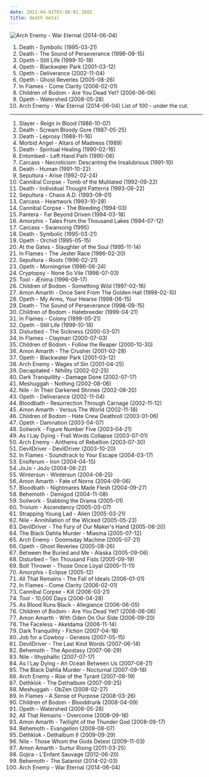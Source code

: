 ```yaml
---
date: 2021-04-01T03:00:01.268Z
title: death metal
---
```

![Arch Enemy - War Eternal (2014-06-04)](http://coverartarchive.org/release/fcf13fb9-6887-42e1-9b80-fd2e8446dff2/15541280931-500.jpg "Arch Enemy - War Eternal (2014-06-04)")
1. <span title="#death_metal #progressive_death_metal #technical_death_metal">Death - Symbolic (1995-03-21)</span>
2. <span title="#death_metal #progressive_death_metal #technical_death_metal">Death - The Sound of Perseverance (1998-09-15)</span>
3. <span title="#progressive_metal #progressive_death_metal">Opeth - Still Life (1999-10-18)</span>
4. <span title="#progressive_death_metal #progressive_metal">Opeth - Blackwater Park (2001-03-12)</span>
5. <span title="#progressive_death_metal #progressive_metal">Opeth - Deliverance (2002-11-04)</span>
6. <span title="#progressive_metal #progressive_death_metal">Opeth - Ghost Reveries (2005-08-26)</span>
7. <span title="#melodic_death_metal">In Flames - Come Clarity (2006-02-01)</span>
8. <span title="#melodic_death_metal">Children of Bodom - Are You Dead Yet? (2006-06-06)</span>
9. <span title="#progressive_metal #progressive_death_metal">Opeth - Watershed (2008-05-28)</span>
10. <span title="#melodic_death_metal #2014">Arch Enemy - War Eternal (2014-06-04)</span>
List of 100 - under the cut.
<!-- more -->
-----
1. <span title="#thrash_metal">Slayer - Reign in Blood (1986-10-07)</span>
2. <span title="#death_metal">Death - Scream Bloody Gore (1987-05-25)</span>
3. <span title="#death_metal">Death - Leprosy (1988-11-16)</span>
4. <span title="#death_metal">Morbid Angel - Altars of Madness (1989)</span>
5. <span title="#death_metal">Death - Spiritual Healing (1990-02-16)</span>
6. <span title="#death_metal">Entombed - Left Hand Path (1990-06)</span>
7. <span title="#death_metal">Carcass - Necroticism: Descanting the Insalubrious (1991-10)</span>
8. <span title="#death_metal #technical_death_metal">Death - Human (1991-10-22)</span>
9. <span title="#thrash_metal">Sepultura - Arise (1992-02-24)</span>
10. <span title="#death_metal">Cannibal Corpse - Tomb of the Mutilated (1992-09-22)</span>
11. <span title="#death_metal #technical_death_metal">Death - Individual Thought Patterns (1993-06-22)</span>
12. <span title="#thrash_metal #groove_metal">Sepultura - Chaos A.D. (1993-09-01)</span>
13. <span title="#melodic_death_metal #death_metal">Carcass - Heartwork (1993-10-28)</span>
14. <span title="#death_metal">Cannibal Corpse - The Bleeding (1994-03)</span>
15. <span title="#thrash_metal #groove_metal #metal">Pantera - Far Beyond Driven (1994-03-18)</span>
16. <span title="#melodic_death_metal #death_metal #doom_metal">Amorphis - Tales From the Thousand Lakes (1994-07-12)</span>
17. <span title="#death_metal #melodic_death_metal #death_n_roll">Carcass - Swansong (1995)</span>
18. <span title="#death_metal #progressive_death_metal #technical_death_metal">Death - Symbolic (1995-03-21)</span>
19. <span title="#progressive_death_metal #progressive_metal">Opeth - Orchid (1995-05-15)</span>
20. <span title="#melodic_death_metal">At the Gates - Slaughter of the Soul (1995-11-14)</span>
21. <span title="#melodic_death_metal">In Flames - The Jester Race (1996-02-20)</span>
22. <span title="#thrash_metal #groove_metal #metal">Sepultura - Roots (1996-02-21)</span>
23. <span title="#progressive_death_metal #progressive_metal">Opeth - Morningrise (1996-06-24)</span>
24. <span title="#death_metal #technical_death_metal #brutal_death_metal">Cryptopsy - None So Vile (1996-07-03)</span>
25. <span title="#progressive_metal #progressive_rock #metal">Tool - Ænima (1996-09-17)</span>
26. <span title="#melodic_death_metal">Children of Bodom - Something Wild (1997-02-16)</span>
27. <span title="#melodic_death_metal #death_metal #viking_metal">Amon Amarth - Once Sent From The Golden Hall (1998-02-10)</span>
28. <span title="#progressive_death_metal #progressive_metal">Opeth - My Arms, Your Hearse (1998-06-15)</span>
29. <span title="#death_metal #progressive_death_metal #technical_death_metal">Death - The Sound of Perseverance (1998-09-15)</span>
30. <span title="#melodic_death_metal">Children of Bodom - Hatebreeder (1999-04-21)</span>
31. <span title="#melodic_death_metal">In Flames - Colony (1999-05-21)</span>
32. <span title="#progressive_metal #progressive_death_metal">Opeth - Still Life (1999-10-18)</span>
33. <span title="#metal #nu_metal #alternative_metal #disturbed">Disturbed - The Sickness (2000-03-07)</span>
34. <span title="#melodic_death_metal">In Flames - Clayman (2000-07-03)</span>
35. <span title="#melodic_death_metal">Children of Bodom - Follow the Reaper (2000-10-30)</span>
36. <span title="#melodic_death_metal #death_metal #viking_metal">Amon Amarth - The Crusher (2001-02-28)</span>
37. <span title="#progressive_death_metal #progressive_metal">Opeth - Blackwater Park (2001-03-12)</span>
38. <span title="#melodic_death_metal #death_metal">Arch Enemy - Wages of Sin (2001-04-25)</span>
39. <span title="#death_metal #technical_death_metal">Decapitated - Nihility (2002-02-25)</span>
40. <span title="#melodic_death_metal">Dark Tranquillity - Damage Done (2002-07-17)</span>
41. <span title="#progressive_metal #math_metal">Meshuggah - Nothing (2002-08-06)</span>
42. <span title="#death_metal #technical_death_metal #brutal_death_metal">Nile - In Their Darkened Shrines (2002-08-20)</span>
43. <span title="#progressive_death_metal #progressive_metal">Opeth - Deliverance (2002-11-04)</span>
44. <span title="#death_metal">Bloodbath - Resurrection Through Carnage (2002-11-12)</span>
45. <span title="#melodic_death_metal #viking_metal">Amon Amarth - Versus The World (2002-11-18)</span>
46. <span title="#melodic_death_metal">Children of Bodom - Hate Crew Deathroll (2003-01-06)</span>
47. <span title="#progressive_rock">Opeth - Damnation (2003-04-07)</span>
48. <span title="#melodic_death_metal">Soilwork - Figure Number Five (2003-04-21)</span>
49. <span title="#metalcore">As I Lay Dying - Frail Words Collapse (2003-07-01)</span>
50. <span title="#melodic_death_metal #death_metal">Arch Enemy - Anthems of Rebellion (2003-07-30)</span>
51. <span title="#groove_metal #death_metal #metal #metalcore #thrash_metal">DevilDriver - DevilDriver (2003-10-20)</span>
52. <span title="#melodic_death_metal">In Flames - Soundtrack to Your Escape (2004-03-17)</span>
53. <span title="#folk_metal #viking_metal">Ensiferum - Iron (2004-04-15)</span>
54. <span title="#pop #soul #rnb">JoJo - JoJo (2004-06-22)</span>
55. <span title="#melodic_death_metal #power_metal">Wintersun - Wintersun (2004-08-25)</span>
56. <span title="#melodic_death_metal #viking_metal">Amon Amarth - Fate of Norns (2004-09-06)</span>
57. <span title="#death_metal">Bloodbath - Nightmares Made Flesh (2004-09-27)</span>
58. <span title="#death_metal #blackened_death_metal">Behemoth - Demigod (2004-11-08)</span>
59. <span title="#melodic_death_metal">Soilwork - Stabbing the Drama (2005-01)</span>
60. <span title="#metalcore">Trivium - Ascendancy (2005-03-07)</span>
61. <span title="#industrial_metal #progressive_metal">Strapping Young Lad - Alien (2005-03-21)</span>
62. <span title="#death_metal #technical_death_metal #brutal_death_metal">Nile - Annihilation of the Wicked (2005-05-23)</span>
63. <span title="#groove_metal #death_metal #metalcore #thrash_metal">DevilDriver - The Fury of Our Maker's Hand (2005-06-20)</span>
64. <span title="#melodic_death_metal">The Black Dahlia Murder - Miasma (2005-07-12)</span>
65. <span title="#melodic_death_metal">Arch Enemy - Doomsday Machine (2005-07-21)</span>
66. <span title="#progressive_metal #progressive_death_metal">Opeth - Ghost Reveries (2005-08-26)</span>
67. <span title="#progressive_metal #metalcore">Between the Buried and Me - Alaska (2005-09-06)</span>
68. <span title="#metal #hard_rock #alternative_metal #nu_metal">Disturbed - Ten Thousand Fists (2005-09-19)</span>
69. <span title="#death_metal">Bolt Thrower - Those Once Loyal (2005-11-11)</span>
70. <span title="#progressive_metal #melodic_death_metal">Amorphis - Eclipse (2005-12)</span>
71. <span title="#metalcore">All That Remains - The Fall of Ideals (2006-01-01)</span>
72. <span title="#melodic_death_metal">In Flames - Come Clarity (2006-02-01)</span>
73. <span title="#death_metal #brutal_death_metal">Cannibal Corpse - Kill (2006-03-21)</span>
74. <span title="#progressive_metal #progressive_rock">Tool - 10,000 Days (2006-04-28)</span>
75. <span title="#deathcore">As Blood Runs Black - Allegiance (2006-06-05)</span>
76. <span title="#melodic_death_metal">Children of Bodom - Are You Dead Yet? (2006-06-06)</span>
77. <span title="#melodic_death_metal #viking_metal">Amon Amarth - With Oden On Our Side (2006-09-20)</span>
78. <span title="#technical_death_metal #death_metal #technical_deathcore #progressive_metal">The Faceless - Akeldama (2006-11-14)</span>
79. <span title="#melodic_death_metal">Dark Tranquillity - Fiction (2007-04-18)</span>
80. <span title="#death_metal">Job for a Cowboy - Genesis (2007-05-15)</span>
81. <span title="#groove_metal #melodic_death_metal">DevilDriver - The Last Kind Words (2007-06-14)</span>
82. <span title="#death_metal #blackened_death_metal #black_metal">Behemoth - The Apostasy (2007-06-29)</span>
83. <span title="#death_metal #technical_death_metal">Nile - Ithyphallic (2007-07-17)</span>
84. <span title="#metalcore">As I Lay Dying - An Ocean Between Us (2007-08-21)</span>
85. <span title="#melodic_death_metal #death_metal">The Black Dahlia Murder - Nocturnal (2007-09-18)</span>
86. <span title="#melodic_death_metal">Arch Enemy - Rise of the Tyrant (2007-09-19)</span>
87. <span title="#melodic_death_metal #death_metal #blacker_than_the_blackest_black_times_infinity #metal">Dethklok - The Dethalbum (2007-09-25)</span>
88. <span title="#progressive_metal #math_metal">Meshuggah - ObZen (2008-02-27)</span>
89. <span title="#melodic_death_metal">In Flames - A Sense of Purpose (2008-03-26)</span>
90. <span title="#melodic_death_metal">Children of Bodom - Blooddrunk (2008-04-09)</span>
91. <span title="#progressive_metal #progressive_death_metal">Opeth - Watershed (2008-05-28)</span>
92. <span title="#metalcore">All That Remains - Overcome (2008-09-16)</span>
93. <span title="#melodic_death_metal #viking_metal">Amon Amarth - Twilight of the Thunder God (2008-09-17)</span>
94. <span title="#death_metal #blackened_death_metal #black_metal">Behemoth - Evangelion (2009-08-07)</span>
95. <span title="#death_metal #melodic_death_metal #2009 #metal">Dethklok - Dethalbum II (2009-09-29)</span>
96. <span title="#death_metal #technical_death_metal #2009">Nile - Those Whom the Gods Detest (2009-11-03)</span>
97. <span title="#melodic_death_metal #viking_metal">Amon Amarth - Surtur Rising (2011-03-25)</span>
98. <span title="#2012 #progressive_metal #progressive_death_metal">Gojira - L'Enfant Sauvage (2012-06-20)</span>
99. <span title="#2014 #blackened_death_metal #black_metal #death_metal">Behemoth - The Satanist (2014-02-03)</span>
100. <span title="#melodic_death_metal #2014">Arch Enemy - War Eternal (2014-06-04)</span>
